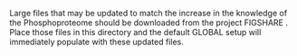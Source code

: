 Large files that may be updated to match the increase in the knowledge of the Phosphoproteome should be downloaded from the project FIGSHARE <add url>. Place those files in this directory and the default GLOBAL setup will immediately populate with these updated files.  <Put instructions here on how to edit global file>
